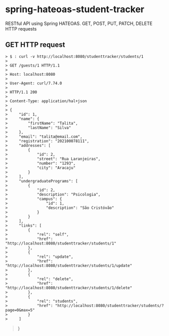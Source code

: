 # spring-hateoas-student-tracker

RESTful API using Spring HATEOAS. GET, POST, PUT, PATCH, DELETE HTTP requests

## GET HTTP request

    > $ : curl -v http://localhost:8080/studenttracker/students/1
    > 
    > GET /guests/1 HTTP/1.1
    > 
    > Host: localhost:8080
    > 
    > User-Agent: curl/7.74.0
    > 
    > HTTP/1.1 200
    > 
    > Content-Type: application/hal+json
    > 
    > {
    >     "id": 1,
    >     "name": {
    >         "firstName": "Talita",
    >         "lastName": "Silva"
    >     },
    >     "email": "talita@email.com",
    >     "registration": "202100078111",
    >     "addresses": [
    >         {
    >             "id": 2,
    >             "street": "Rua Laranjeiras",
    >             "number": "1293",
    >             "city": "Aracaju"
    >         }
    >     ],
    >     "undergraduatePrograms": [
    >         {
    >             "id": 2,
    >             "description": "Psicologia",
    >             "campus": {
    >                 "id": 1,
    >                 "description": "São Cristóvão"
    >             }
    >         }
    >     ],
    >     "links": [
    >         {
    >             "rel": "self",
    >             "href": "http://localhost:8080/studenttracker/students/1"
    >         },
    >         {
    >             "rel": "update",
    >             "href": "http://localhost:8080/studenttracker/students/1/update"
    >         },
    >         {
    >             "rel": "delete",
    >             "href": "http://localhost:8080/studenttracker/students/1/delete"
    >         },
    >         {
    >             "rel": "students",
    >             "href": "http://localhost:8080/studenttracker/students/?page=0&max=5"
    >         }
    >     ]

> }
